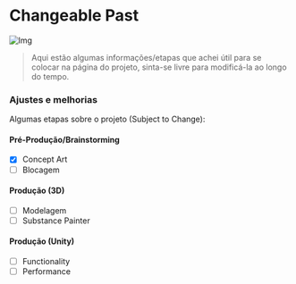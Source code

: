 # Changeable Past

<img src="README_img.png" alt="Img">

> Aqui estão algumas informações/etapas que achei útil para se colocar na página do projeto, sinta-se livre para modificá-la ao longo do tempo.

### Ajustes e melhorias

Algumas etapas sobre o projeto (Subject to Change):

#### Pré-Produção/Brainstorming
- [x] Concept Art
- [ ] Blocagem
#### Produção (3D)
- [ ] Modelagem
- [ ] Substance Painter
#### Produção (Unity)
- [ ] Functionality
- [ ] Performance
